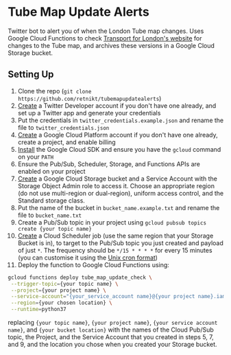 # Tube Map Update Alerts
Twitter bot to alert you of when the London Tube map changes.
Uses Google Cloud Functions to check
[Transport for London's website](https://tfl.gov.uk/maps/track) for changes to
the Tube map, and archives these versions in a Google Cloud Storage bucket.

## Setting Up
1. Clone the repo (`git clone https://github.com/retnikt/tubemapupdatealerts`)
2. [Create][1] a Twitter Developer account if you don't have one already, and set up
a Twitter app and generate your credentials
3. Put the credentials in `twitter_credentials.example.json` and rename the file
to `twitter_credentials.json`
4. [Create][2] a Google Cloud Platform account if you don't have one already, create
a project, and enable billing
5. [Install][3] the Google Cloud SDK and ensure you have the `gcloud` command on
your `PATH`
6. Ensure the Pub/Sub, Scheduler, Storage, and Functions APIs are enabled on
your project
7. [Create][4] a Google Cloud Storage bucket and a Service Account with the
Storage Object Admin role to access it. Choose an appropriate region (do not use
multi-region or dual-region), uniform access control, and the Standard storage
class.
8. Put the name of the bucket in `bucket_name.example.txt` and rename the file
to `bucket_name.txt`
9. Create a Pub/Sub topic in your project using `gcloud pubsub topics create
{your topic name}`
10. [Create][5] a Cloud Scheduler job (use the same region that your Storage
Bucket is in), to target to the Pub/Sub topic you just created and payload of
just `*`. The frequency should be `*/15 * * * *` for every 15 minutes (you can 
customise it using the [Unix cron format][6])
9. Deploy the function to Google Cloud Functions using:
```bash
gcloud functions deploy tube_map_update_check \
 --trigger-topic={your topic name} \
 --project={your project name} \
 --service-account="{your_service_account name}@{your project name}.iam.gserviceaccount.com" \
 --region={your chosen location} \
 --runtime=python37
```
replacing `{your topic name}`,  `{your project name}`,
`{your service account name}`, and `{your bucket location}` with the names of
the Cloud Pub/Sub topic, the Project, and the Service Account that you created
in steps 5, 7, and 9, and the location you chose when you created your Storage
bucket. 

[1]: https://python-twitter.readthedocs.io/en/latest/getting_started.html#getting-your-application-tokens 
[2]: https://console.cloud.google.com/
[3]: https://cloud.google.com/sdk/docs/
[4]: https://cloud.google.com/storage/docs/creating-buckets
[5]: https://cloud.google.com/scheduler/docs/creating#creating_jobs
[6]: http://man7.org/linux/man-pages/man5/crontab.5.html
